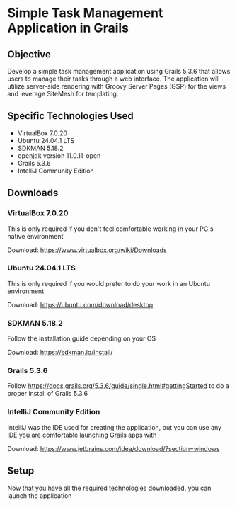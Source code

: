 # Simple Task Management Application in Grails
## Objective
Develop a simple task management application using Grails 5.3.6 that allows users to
manage their tasks through a web interface. The application will utilize server-side
rendering with Groovy Server Pages (GSP) for the views and leverage SiteMesh for
templating.

## Specific Technologies Used
* VirtualBox 7.0.20
* Ubuntu 24.04.1 LTS
* SDKMAN 5.18.2
* openjdk version 11.0.11-open
* Grails 5.3.6
* IntelliJ Community Edition

## Downloads
### VirtualBox 7.0.20
This is only required if you don't feel comfortable working in your PC's native environment

Download: https://www.virtualbox.org/wiki/Downloads

### Ubuntu 24.04.1 LTS
This is only required if you would prefer to do your work in an Ubuntu environment

Download: https://ubuntu.com/download/desktop

### SDKMAN 5.18.2
Follow the installation guide depending on your OS

Download: https://sdkman.io/install/

### Grails 5.3.6
Follow https://docs.grails.org/5.3.6/guide/single.html#gettingStarted to do a proper install of Grails 5.3.6

### IntelliJ Community Edition
IntelliJ was the IDE used for creating the application, but you can use any IDE you are comfortable launching Grails apps with

Download: https://www.jetbrains.com/idea/download/?section=windows

## Setup
Now that you have all the required technologies downloaded, you can launch the application
